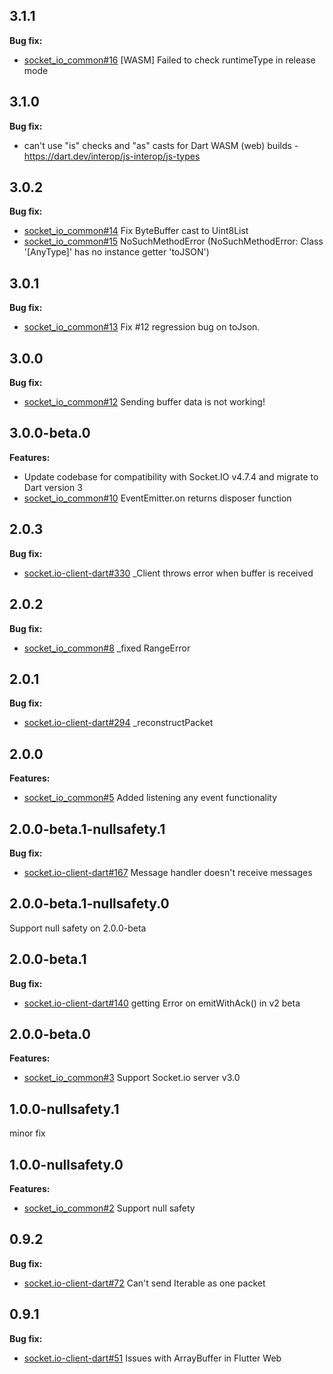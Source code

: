 ## 3.1.1

**Bug fix:**
* [socket_io_common#16](https://github.com/rikulo/socket_io_common/issues/16) [WASM] Failed to check runtimeType in release mode

## 3.1.0

**Bug fix:**
* can't use "is" checks and "as" casts for Dart WASM (web) builds - https://dart.dev/interop/js-interop/js-types

## 3.0.2

**Bug fix:**
* [socket_io_common#14](https://github.com/rikulo/socket_io_common/pull/14) Fix ByteBuffer cast to Uint8List
* [socket_io_common#15](https://github.com/rikulo/socket_io_common/issues/15) NoSuchMethodError (NoSuchMethodError: Class '[AnyType]' has no instance getter 'toJSON')

## 3.0.1

**Bug fix:**
* [socket_io_common#13](https://github.com/rikulo/socket_io_common/pull/13) Fix #12 regression bug on toJson.

## 3.0.0

**Bug fix:**
* [socket_io_common#12](https://github.com/rikulo/socket_io_common/pull/12) Sending buffer data is not working!


## 3.0.0-beta.0

**Features:**
* Update codebase for compatibility with Socket.IO v4.7.4 and migrate to Dart version 3
* [socket_io_common#10](https://github.com/rikulo/socket_io_common/pull/10) EventEmitter.on returns disposer function

## 2.0.3

**Bug fix:**
* [socket.io-client-dart#330](https://github.com/rikulo/socket.io-client-dart/issues/330) _Client throws error when buffer is received

## 2.0.2

**Bug fix:**
* [socket_io_common#8](https://github.com/rikulo/socket_io_common/pull/8) _fixed RangeError

## 2.0.1

**Bug fix:**
* [socket.io-client-dart#294](https://github.com/rikulo/socket.io-client-dart/issues/294) _reconstructPacket

## 2.0.0

**Features:**
* [socket_io_common#5](https://github.com/rikulo/socket_io_common/pull/5) Added listening any event functionality

## 2.0.0-beta.1-nullsafety.1

**Bug fix:**

* [socket.io-client-dart#167](https://github.com/rikulo/socket.io-client-dart/issues/167) Message handler doesn't receive messages

## 2.0.0-beta.1-nullsafety.0

Support null safety on 2.0.0-beta

## 2.0.0-beta.1

**Bug fix:**

* [socket.io-client-dart#140](https://github.com/rikulo/socket.io-client-dart/issues/140) getting Error on emitWithAck() in v2 beta

## 2.0.0-beta.0

**Features:**
* [socket_io_common#3](https://github.com/rikulo/socket_io_common/issues/3) Support Socket.io server v3.0

## 1.0.0-nullsafety.1

minor fix

## 1.0.0-nullsafety.0
**Features:**

* [socket_io_common#2](https://github.com/rikulo/socket_io_common/issues/2) Support null safety

## 0.9.2

**Bug fix:**

* [socket.io-client-dart#72](https://github.com/rikulo/socket.io-client-dart/issues/72) Can't send Iterable as one packet
## 0.9.1

**Bug fix:**

* [socket.io-client-dart#51](https://github.com/rikulo/socket.io-client-dart/issues/51) Issues with ArrayBuffer in Flutter Web
